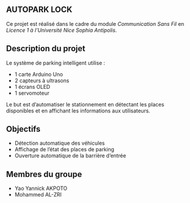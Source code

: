 ## AUTOPARK LOCK
Ce projet est réalisé dans le cadre du module *Communication Sans Fil* en *Licence 1 à l’Université Nice Sophia Antipolis*.

## Description du projet

Le système de parking intelligent utilise :
- 1 carte Arduino Uno
- 2 capteurs à ultrasons
- 1 écrans OLED
- 1 servomoteur

Le but est d’automatiser le stationnement en détectant les places disponibles et en affichant les informations aux utilisateurs.

## Objectifs
- Détection automatique des véhicules
- Affichage de l’état des places de parking
- Ouverture automatique de la barrière d’entrée

## Membres du groupe
- Yao Yannick AKPOTO
- Mohammed AL-ZRI
